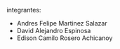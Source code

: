 integrantes:
* Andres Felipe Martinez Salazar
* David Alejandro Espinosa
* Edison Camilo Rosero Achicanoy
